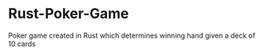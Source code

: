 # Rust-Poker-Game
Poker game created in Rust which determines winning hand given a deck of 10 cards
